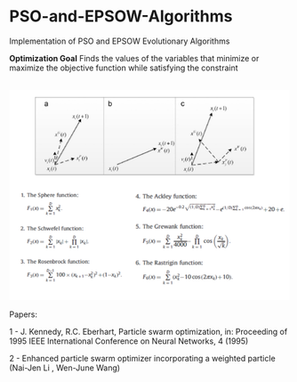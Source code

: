 # PSO-and-EPSOW-Algorithms
Implementation of PSO and EPSOW Evolutionary Algorithms 

**Optimization Goal**
Finds the values of the variables that minimize or maximize the objective function while satisfying the constraint

<br/><img src='/Code/PSO.png'>

Papers: 

1 - J. Kennedy, R.C. Eberhart, Particle swarm optimization, in: Proceeding of 1995  IEEE International Conference on Neural Networks, 4 (1995)

2 - Enhanced particle swarm optimizer incorporating a weighted particle (Nai-Jen Li , Wen-June Wang)

